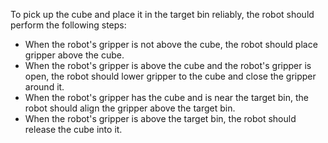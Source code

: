 To pick up the cube and place it in the target bin reliably, the robot should perform the following steps:
- When the robot's gripper is not above the cube, the robot should place gripper above the cube.
- When the robot's gripper is above the cube and the robot's gripper is open, the robot should lower gripper to the cube and close the gripper around it.
- When the robot's gripper has the cube and is near the target bin, the robot should align the gripper above the target bin.
- When the robot's gripper is above the target bin, the robot should release the cube into it.